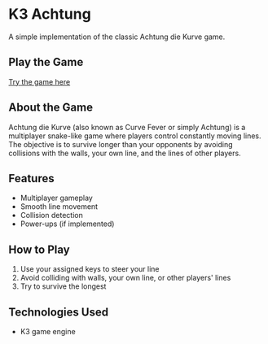 # K3 Achtung

A simple implementation of the classic Achtung die Kurve game.

## Play the Game

[Try the game here](https://janos95.github.io/k3-achtung/)

## About the Game

Achtung die Kurve (also known as Curve Fever or simply Achtung) is a multiplayer snake-like game where players control constantly moving lines. The objective is to survive longer than your opponents by avoiding collisions with the walls, your own line, and the lines of other players.

## Features

- Multiplayer gameplay
- Smooth line movement
- Collision detection
- Power-ups (if implemented)

## How to Play

1. Use your assigned keys to steer your line
2. Avoid colliding with walls, your own line, or other players' lines
3. Try to survive the longest

## Technologies Used

- K3 game engine

